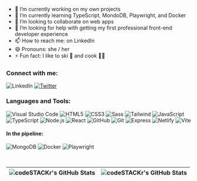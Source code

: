 - 🔭 I’m currently working on my own projects
- 🌱 I’m currently learning TypeScript, MondoDB, Playwright, and Docker
- 👯 I’m looking to collaborate on web apps
- 🤔 I’m looking for help with getting my first professional front-end developer experience
- 📫 How to reach me: on LinkedIn
- 😄 Pronouns: she / her
- ⚡ Fun fact: I like to ski :ski: and cook :woman_cook:

### Connect with me:

<p align ="left> 
           
[![LinkedIn][linkedin-shield]][linkedin-url]
[![Twitter][twitter-shield]][twitter-url]
           
</p>

           
### Languages and Tools:

<p align="left">
<img alt="Visual Studio Code" src="https://img.shields.io/badge/Visual_Studio_Code-0078D4?style=for-the-badge&logo=visual%20studio%20code&logoColor=white"   />
<img alt="HTML5" src="https://img.shields.io/badge/HTML5-E34F26?style=for-the-badge&logo=html5&logoColor=white"  />
<img alt="CSS3" src="https://img.shields.io/badge/CSS3-1572B6?style=for-the-badge&logo=css3&logoColor=white"  />
<img alt="Sass" src="https://img.shields.io/badge/Sass-CC6699?style=for-the-badge&logo=sass&logoColor=white"  />
<img alt="Tailwind" src="https://img.shields.io/badge/Tailwind_CSS-38B2AC?style=for-the-badge&logo=tailwind-css&logoColor=white"  />
<img alt="JavaScript" src="https://img.shields.io/badge/JavaScript-323330?style=for-the-badge&logo=javascript&logoColor=F7DF1E"  />
<img alt="TypeScript" src="https://img.shields.io/badge/TypeScript-007ACC?style=for-the-badge&logo=typescript&logoColor=white"  />
<img alt="Node.js" src="https://img.shields.io/badge/Node.js-339933?style=for-the-badge&logo=nodedotjs&logoColor=white"  />
<img alt="React" src="https://img.shields.io/badge/React_Native-20232A?style=for-the-badge&logo=react&logoColor=61DAFB"  />
<img alt="GitHub" src="https://img.shields.io/badge/GitHub-100000?style=for-the-badge&logo=github&logoColor=white"  />
<img alt="Git" src="https://img.shields.io/badge/GIT-E44C30?style=for-the-badge&logo=git&logoColor=white"  />
<img alt="Express" src="https://img.shields.io/badge/Express.js-000000?style=for-the-badge&logo=express&logoColor=white"  />
<img alt="Netlify" src="https://img.shields.io/badge/Netlify-00C7B7?style=for-the-badge&logo=netlify&logoColor=white"  />
<img alt="Vite" src="https://img.shields.io/badge/Vite-B73BFE?style=for-the-badge&logo=vite&logoColor=FFD62E"  />  
</p> 

#### In the pipeline:
<p align="left">
<img alt="MongoDB" src="https://img.shields.io/badge/MongoDB-4EA94B?style=for-the-badge&logo=mongodb&logoColor=white"  />
<img alt="Docker" src="https://img.shields.io/badge/Docker-2CA5E0?style=for-the-badge&logo=docker&logoColor=white"   />
<img alt="Playwright" src="https://img.shields.io/badge/Playwright-45ba4b?style=for-the-badge&logo=Playwright&logoColor=white"  />
</p> 
<br />

| <img align="center" alt="codeSTACKr's GitHub Stats" src="https://github-readme-stats-lemon-mu.vercel.app/api?username=sophiavf&show_icons=true&include_all_commits=true&theme=buefy&hide_border=true&count_private=true" /> | <img align="center" alt="codeSTACKr's GitHub Stats" src="https://github-readme-stats-lemon-mu.vercel.app/api/top-langs?username=sophiavf&layout=compact&theme=buefy&hide_border=true&count_private=true" /> |
| ------------- | ------------- |



<!-- Social media -->

[linkedin-shield]: https://img.shields.io/badge/-LinkedIn-black.svg?style=for-the-badge&logo=linkedin&colorB=555
[linkedin-url]: https://www.linkedin.com/in/sophiafairbairn/
[twitter-shield]: https://img.shields.io/badge/Twitter-1DA1F2?style=for-the-badge&logo=twitter&logoColor=white
[twitter-url]: https://twitter.com/Sophia_techy

<link rel="stylesheet" href="https://fonts.googleapis.com/css2?family=Material+Symbols+Outlined:opsz,wght,FILL,GRAD@20..48,100..700,0..1,-50..200" />
